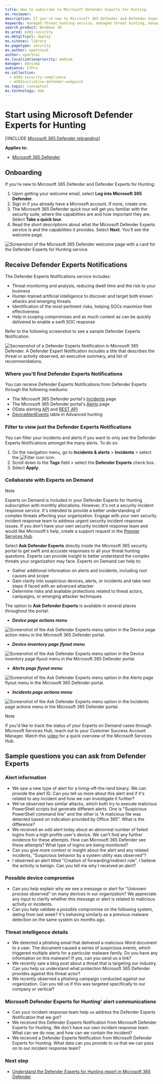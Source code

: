 ```yaml
---
title: How to subscribe to Microsoft Defender Experts for Hunting
ms.reviewer:
description: If you're new to Microsoft 365 Defender and Defender Experts for Hunting, this is how you subscribe
keywords: managed threat hunting service, managed threat hunting, managed detection and response (MDR) service, MTE, Microsoft Threat Experts, MTE-TAN, targeted attack notification, defender experts notifications, endpoint attack notifications, Microsoft Defender Experts for hunting, threat hunting and analysis.
search.product: Windows 10
ms.prod: m365-security
ms.mktglfcycl: deploy
ms.sitesec: library
ms.pagetype: security
ms.author: vpattnaik
author: vpattnai
ms.localizationpriority: medium
manager: dansimp
audience: ITPro
ms.collection:
  - m365-security-compliance
  - m365initiative-defender-endpoint
ms.topic: conceptual
ms.technology: mde
---
```


# Start using Microsoft Defender Experts for Hunting

[!INCLUDE [Microsoft 365 Defender rebranding](../../includes/microsoft-defender.md)]

**Applies to:**

- [Microsoft 365 Defender](https://go.microsoft.com/fwlink/?linkid=2118804)

## Onboarding

If you're new to Microsoft 365 Defender and Defender Experts for Hunting:  

1. Upon getting your welcome email, select **Log into Microsoft 365 Defender**.
2. Sign in if you already have a Microsoft account. If none, create one.
3. The Microsoft 365 Defender quick tour will get you familiar with the security suite, where the capabilities are and how important they are. Select **Take a quick tour**.  
4. Read the short descriptions about what the Microsoft Defender Experts service is and the capabilities it provides. Select **Next**. You'll see the welcome page:

![Screenshot of the Microsoft 365 Defender welcome page with a card for the Defender Experts for Hunting service.](../../media/mte/defenderexperts/start-using-defender-experts-for-hunting.png)

## Receive Defender Experts Notifications

The Defender Experts Notifications service includes:
- Threat monitoring and analysis, reducing dwell time and the risk to your business
- Hunter-trained artificial intelligence to discover and target both known attacks and emerging threats 
- Identification of the most pertinent risks, helping SOCs maximize their effectiveness 
- Help in scoping compromises and as much context as can be quickly delivered to enable a swift SOC response 

Refer to the following screenshot to see a sample Defender Experts Notification:

![Secreenshot of a Defender Experts Notification in Microsoft 365 Defender. A Defender Expert Notification includes a title that describes the threat or activity observed, an executive summary, and list of recommendations.](../../media/mte/defenderexperts/receive-defender-experts-notification.png)

### Where you'll find Defender Experts Notifications

You can receive Defender Experts Notifications from Defender Experts through the following mediums: 

- The Microsoft 365 Defender portal's [Incidents](https://security.microsoft.com/incidents?tid=f839b112-d9d7-4d27-9bf6-94542403f21c) page
- The Microsoft 365 Defender portal's [Alerts](https://security.microsoft.com/alerts?tid=f839b112-d9d7-4d27-9bf6-94542403f21c) page
- OData alerting [API](../../security/defender-endpoint/get-alerts.md) and [REST API](../defender-endpoint/configure-siem.md)
- [DeviceAlertEvents](../../security/defender-endpoint/advanced-hunting-devicealertevents-table.md) table in Advanced hunting

### Filter to view just the Defender Experts Notifications

You can filter your incidents and alerts if you want to only see the Defender Experts Notifications amongst the many alerts. To do so:

1. On the navigation menu, go to **Incidents & alerts** > **Incidents** > select the ![Filter icon](../../media/mte/defenderexperts/filter.png) icon.
2. Scroll down to the **Tags** field > select the **Defender Experts** check box.
3. Select **Apply**.

### Collaborate with Experts on Demand

> [!NOTE]
> Experts on Demand is included in your Defender Experts for Hunting subscription with monthly allocations. However, it's not a security incident response service. It's intended to provide a better understanding of complex threats affecting your organization. Engage with your own security incident response team to address urgent security incident response issues. If you don't have your own security incident response team and would like Microsoft's help, create a support request in the [Premier Services Hub](/services-hub/).

Select **Ask Defender Experts** directly inside the Microsoft 365 security portal to get swift and accurate responses to all your threat hunting questions. Experts can provide insight to better understand the complex threats your organization may face. Experts on Demand can help to: 

- Gather additional information on alerts and incidents, including root causes and scope
- Gain clarity into suspicious devices, alerts, or incidents and take next steps if faced with an advanced attacker
- Determine risks and available protections related to threat actors, campaigns, or emerging attacker techniques

The option to **Ask Defender Experts** is available in several places throughout the portal:

- ***Device page actions menu***

![Screenshot of the Ask Defender Experts menu option in the Device page action menu in the Microsoft 365 Defender portal.](../../media/mte/defenderexperts/device-page-actions-menu.png)

- ***Device inventory page flyout menu***

![Screenshot of the Ask Defender Experts menu option in the Device inventory page flyout menu in the Microsoft 365 Defender portal.](../../media/mte/defenderexperts/device-inventory-flyout-menu.png)

- ***Alerts page flyout menu***

![Screenshot of the Ask Defender Experts menu option in the Alerts page flyout menu in the Microsoft 365 Defender portal.](../../media/mte/defenderexperts/alerts-flyout-menu.png)

- ***Incidents page actions menu***

![Screenshot of the Ask Defender Experts menu option in the Incidents page actions menu in the Microsoft 365 Defender portal.](../../media/mte/defenderexperts/incidents-page-actions-menu.png)

> [!NOTE]
> If you'd like to track the status of your Experts on Demand cases through Microsoft Services Hub, reach out to your Customer Success Account Manager. Watch this [video](https://www.microsoft.com/videoplayer/embed/RE4pk9f) for a quick overview of the Microsoft Services Hub.

## Sample questions you can ask from Defender Experts

### Alert information

- We saw a new type of alert for a living-off-the-land binary. We can provide the alert ID. Can you tell us more about this alert and if it's related to any incident and how we can investigate it further?
- We've observed two similar attacks, which both try to execute malicious PowerShell scripts but generate different alerts. One is "Suspicious PowerShell command line" and the other is "A malicious file was detected based on indication provided by Office 365". What is the difference?
- We received an odd alert today about an abnormal number of failed logins from a high profile user's device. We can't find any further evidence for these attempts. How can Microsoft 365 Defender see these attempts? What type of logins are being monitored?
- Can you give more context or insight about the alert and any related incidents, "Suspicious behavior by a system utility was observed"?
- I observed an alert titled "Creation of forwarding/redirect rule". I believe the activity is benign. Can you tell me why I received an alert?

### Possible device compromise

- Can you help explain why we see a message or alert for "Unknown process observed" on many devices in our organization? We appreciate any input to clarify whether this message or alert is related to malicious activity or incidents.
- Can you help validate a possible compromise on the following system, dating from last week? It's behaving similarly as a previous malware detection on the same system six months ago.

### Threat intelligence details

- We detected a phishing email that delivered a malicious Word document to a user. The document caused a series of suspicious events, which triggered multiple alerts for a particular malware family. Do you have any information on this malware? If yes, can you send us a link?
- We recently saw a blog post about a threat that is targeting our industry. Can you help us understand what protection Microsoft 365 Defender provides against this threat actor?
- We recently observed a phishing campaign conducted against our organization. Can you tell us if this was targeted specifically to our company or vertical?

### Microsoft Defender Experts for Hunting' alert communications

- Can your incident response team help us address the Defender Experts Notification that we got?
- We received this Defender Experts Notification from Microsoft Defender Experts for Hunting. We don't have our own incident response team. What can we do now, and how can we contain the incident?
- We received a Defender Experts Notification from Microsoft Defender Experts for Hunting. What data can you provide to us that we can pass on to our incident response team?

### Next step

- [Understand the Defender Experts for Hunting report in Microsoft 365 Defender](defender-experts-report.md)
